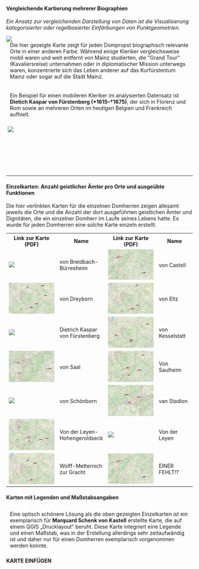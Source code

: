 <h4>Vergleichende Kartierung mehrerer Biographien</h4>

<p><em>Ein Ansatz zur vergleichenden Darstellung von Daten ist die Visualisierung kategorisierter oder regelbasierter Einfärbungen von Punktgeometrien.</em></p>

<a href="./maps/Map_Domherren_byNAME.png"><img src="./maps/Map_Domherren_byNAME.png" width="500px" align="left"/></a><p style="padding: 10px">Die hier gezeigte Karte zeigt für jeden Dompropst biographisch relevante Orte in einer anderen Farbe. Während einige Kleriker vergleichsweise mobil waren und weit entfernt von Mainz studierten, die "Grand Tour" (Kavaliersreise) unternahmen oder in diplomatischer Mission unterwegs waren, konzentrierte sich das Leben anderer auf das Kurfürstentum Mainz oder sogar auf die Stadt Mainz.</p>

<p style="padding: 10px">Ein Beispiel für einen mobileren Kleriker im analysierten Datensatz ist <strong>Dietich Kaspar von Fürstenberg (*1615–†1675)</strong>, der sich in Florenz und Rom sowie an mehreren Orten im heutigen Belgien und Frankreich aufhielt.</p><a href="./maps/Map_DietrichKaspar-von-Fürstenberg.png"><img src="./maps/Map_DietrichKaspar-von-Fürstenberg.png" width="500px" align="right"/></a><br><br><br><br><br><br><br>

<hr>

<h4>Einzelkarten: Anzahl geistlicher Ämter pro Orte und ausgeübte Funktionen</h4>

<p>Die hier verlinkten Karten für die einzelnen Domherren zeigen allesamt jeweils die Orte und die Anzahl der dort ausgeführten geistlichen Ämter und Dignitäten, die ein einzelner Domherr im Laufe seines Lebens hatte. Es wurde für jeden Domherren eine solche Karte einzeln erstellt.</p>

 <table style="width:100%">
  <tr>
    <th style="width:30%">Link zur Karte (PDF)</th>
    <th style="width:20%">Name</th>
    <th style="width:30%">Link zur Karte (PDF)</th>
    <th style="width:20%">Name</th>
  </tr>
  <tr>
    <td><a href="https://github.com/ieg-dhr/DigiKAR_Projektseminar/blob/main/Static Maps PDFs/Von Breidbach-Bürresheim.pdf" target="_blank"><img src="./maps/Von Breidbach-Bürresheim.png" width="250px" class="zoom" class="zoom"/></a></td>
    <td>von Breidbach-Bürresheim</td>
    <td><a href="https://github.com/ieg-dhr/DigiKAR_Projektseminar/blob/main/Static Maps PDFs/Von Castell.pdf" target="_blank"><img src="./maps/Von Castell.png" width="250px" class="zoom"/></a></td>
    <td>von Castell</td>
  </tr>
  <tr>
    <td><a href="https://github.com/ieg-dhr/DigiKAR_Projektseminar/blob/main/Static Maps PDFs/Von Dreyborn.pdf" target="_blank"><img src="./maps/Von Dreyborn.png" width="250px" class="zoom"/></a></td>
    <td>von Dreyborn</td>
    <td><a href="https://github.com/ieg-dhr/DigiKAR_Projektseminar/blob/main/Static Maps PDFs/Von Eltz.pdf" target="_blank"><img src="./maps/Von Eltz.png" width="250px" class="zoom"/></a></td>
    <td>von Eltz</td>
  </tr>
   <tr>
    <td><a href="https://github.com/ieg-dhr/DigiKAR_Projektseminar/blob/main/Static Maps PDFs/Von Fürstenberg.pdf" target="_blank"><img src="./maps/Von Fürstenberg.png" width="250px" class="zoom"/></a></td>
    <td>Dietrich Kaspar von Fürstenberg</td>
    <td><a href="https://github.com/ieg-dhr/DigiKAR_Projektseminar/blob/main/Static Maps PDFs/Von Kesselstatt.pdf" target="_blank"><img src="./maps/Von Kesselstatt.png" width="250px" class="zoom"/></a></td>
    <td>von Kesselstatt</td>
  </tr>  
 <tr>
    <td><a href="https://github.com/ieg-dhr/DigiKAR_Projektseminar/blob/main/Static Maps PDFs/Von Saal.pdf" target="_blank"><img src="./maps/Von Saal.png" width="250px" class="zoom"/></a></td>
    <td>von Saal</td>
    <td><a href="https://github.com/ieg-dhr/DigiKAR_Projektseminar/blob/main/Static Maps PDFs/Von Saulheim.pdf" target="_blank"><img src="./maps/Von Saulheim.png" width="250px" class="zoom"/></a></td>
    <td>Von Saulheim</td>
  </tr>  
 <tr>
    <td><a href="https://github.com/ieg-dhr/DigiKAR_Projektseminar/blob/main/Static Maps PDFs/Von Schönborn.pdf" target="_blank"><img src="./maps/Von Schönborn.png" width="250px" class="zoom"/></a></td>
    <td>von Schönborn</td>
    <td><a href="https://github.com/ieg-dhr/DigiKAR_Projektseminar/blob/main/Static Maps PDFs/Von Stadion.pdf" target="_blank"><img src="./maps/Von Stadion.png" width="250px" class="zoom"/></a></td>
    <td>van Stadion</td>
  </tr>  
 <tr>
    <td><a href="https://github.com/ieg-dhr/DigiKAR_Projektseminar/blob/main/Static Maps PDFs/Von der Leyen-Hohengeroldseck.pdf" target="_blank"><img src="./maps/Von der Leyen-Hohengeroldseck.png" width="250px" class="zoom"/></a></td>
    <td>Von der Leyen-Hohengeroldseck</td>
    <td><a href="https://github.com/ieg-dhr/DigiKAR_Projektseminar/blob/main/Static Maps PDFs/Von der Leyen.pdf" target="_blank"><img src="./maps/Von der Leyen.png" width="250px" class="zoom"/></a></td>
    <td>Von der Leyen</td>
  </tr>  
 <tr>
    <td><a href="https://github.com/ieg-dhr/DigiKAR_Projektseminar/blob/main/Static Maps PDFs/Wolff-Metternich zur Gracht.pdf" target="_blank"><img src="./maps/Wolff-Metternich zur Gracht.png" width="250px" class="zoom"/></a></td>
    <td>Wolff-Metternich zur Gracht</td>
    <td><a href="https://github.com/ieg-dhr/DigiKAR_Projektseminar/blob/main/Static Maps PDFs/Von Castell.pdf" target="_blank"><img src="./maps/Von Castell.png" width="250px" class="zoom"/></a></td>
    <td>EINER FEHLT!?</td>
  </tr>
</table> 

<h4>Karten mit Legenden und Maßstabsangaben</h4>

<p style="padding: 10px">Eine optisch schönere Lösung als die oben gezeigten Einzelkarten ist ein exemplarisch für <strong>Marquard Schenk von Kastell</strong> erstellte Karte, die auf einem QGIS „Drucklayout“ beruht. Diese Karte integriert eine Legende und einen Maßstab, was in der Erstellung allerdings sehr zeitaufwändig ist und daher nur für einen Domherren exemplarisch vorgenommen werden konnte.</p>

<strong>KARTE EINFÜGEN</strong>

